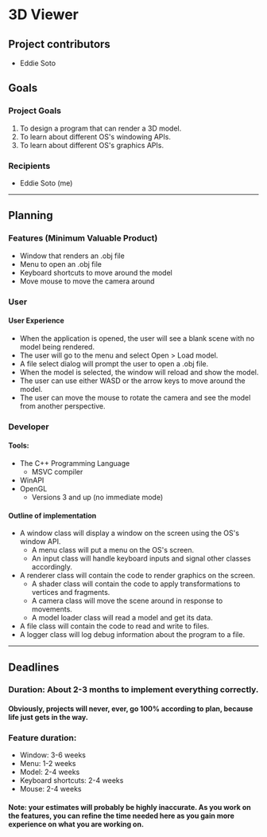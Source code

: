 # 3D Viewer
## Project contributors
- Eddie Soto

## Goals

### Project Goals
1. To design a program that can render a 3D model.
2. To learn about different OS's windowing APIs.
3. To learn about different OS's graphics APIs.

### Recipients
- Eddie Soto (me)

---

## Planning

### Features (Minimum Valuable Product)
- Window that renders an .obj file
- Menu to open an .obj file
- Keyboard shortcuts to move around the model
- Move mouse to move the camera around

### User

#### User Experience
- When the application is opened, the user will see a blank scene with no model being rendered.
- The user will go to the menu and select Open > Load model.
- A file select dialog will prompt the user to open a .obj file.
- When the model is selected, the window will reload and show the model.
- The user can use either WASD or the arrow keys to move around the model.
- The user can move the mouse to rotate the camera and see the model from another perspective. 

### Developer

#### Tools:
- The C++ Programming Language
    - MSVC compiler
- WinAPI
- OpenGL
    - Versions 3 and up (no immediate mode)

#### Outline of implementation
- A window class will  display a window on the screen using the OS's window API.
    - A menu class will put a menu on the OS's screen.
    - An input class will handle keyboard inputs and signal other classes accordingly.
- A renderer class will contain the code to render graphics on the screen.
    - A shader class will contain the code to apply transformations to vertices and fragments.
    - A camera class will move the scene around in response to movements.
    - A model loader class will read a model and get its data.
- A file class will contain the code to read and write to files.
- A logger class will log debug information about the program to a file.

---

## Deadlines

### Duration: About **2-3 months** to implement everything correctly.

#### **Obviously, projects will never, ever, go 100% according to plan, because life just gets in the way.**

### Feature duration:
- Window: 3-6 weeks
- Menu: 1-2 weeks
- Model: 2-4 weeks
- Keyboard shortcuts: 2-4 weeks
- Mouse: 2-4 weeks

#### **Note: your estimates will probably be highly inaccurate. As you work on the features, you can refine the time needed here as you gain more experience on what you are working on.**
